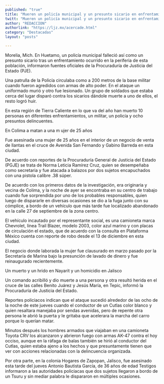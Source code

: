 ```yaml
---
published: "true"
title: "Mueren un policía municipal y un presunto sicario en enfrentamiento en Huetamo"
twitt: "Mueren un policía municipal y un presunto sicario en enfrentamiento en Huetamo"
author: "REDACCION"
authorlink: "https://ljz.mx/acercade.html"
category: "Destacadas"
layout: "posts"

---
```



  Morelia, Mich. En Huetamo, un policía municipal falleció así como un presunto sicario tras un enfrentamiento ocurrido en la periferia de esta población, informaron fuentes oficiales de la Procuraduría de Justicia del Estado (PJE).



  Una patrulla de la Policía circulaba como a 200 metros de la base militar cuando fueron agredidos con armas de alto poder. En el ataque un uniformado murió y otro fue lesionado. Un grupo de soldados que estaba cerca del lugar disparó contra los sicarios dándole muerte a uno de ellos, el resto logró huir.



  En esta región de Tierra Caliente en lo que va del año han muerto 10 personas en diferentes enfrentamientos, un militar, un policía y ocho presuntos delincuentes.



  En Colima a matan a una m ujer de 25 años



  Fue asesinada una mujer de 25 años en el interior de un negocio de venta de llantas en el cruce de Avenida San Fernando y Gabino Barreda en esta ciudad.



  De acuerdo con reportes de la Procuraduría General de Justicia del Estado (PGJE) se trata de Norma Leticia Ramírez Cruz, quien se desempeñaba como secretaria y fue atacada a balazos por dos sujetos encapuchados con una pistola calibre .38 súper.



  De acuerdo con los primeros datos de la investigación, era originaria y vecina de Colima, y la noche de ayer se encontraba en su centro de trabajo cuando fue sorprendida por uno de los probables responsables, quien luego de dispararle en diversas ocasiones se dio a la fuga junto con su cómplice, a bordo de un vehículo que más tarde fue localizado abandonado en la calle 27 de septiembre de la zona centro.



  El vehículo incautado por el representante social, es una camioneta marca Chevrolet, línea Trail Blazer, modelo 2003, color azul marino y con placas de circulación el estado, que de acuerdo con la consulta en Plataforma México cuenta con reporte de robo desde el 13 de diciembre en esta ciudad.



  El negocio donde laborada la mujer fue clausurado en marzo pasado por la Secretaría de Marina bajo la presunción de lavado de dinero y fue reinaugurado recientemente.



  Un muerto y un hrido en Nayarit y un homicidio en Jalisco



  Un comando acribilló y dio muerte a una persona y otra resultó herida en el cruce de las calles Benito Juárez y Jesús María, en Tepic, informó la Procuraduría de Justicia del Estado.



  Reportes policiacos indican que el ataque sucedió alrededor de las ocho de la noche de este jueves cuando el conductor de un Cutlas color blanco y quien resaltara manejaba por sendas avenidas, pero de repente otra persona le abrió la puerta y le gritaba que acelerara la marcha del carro porque lo querían matar.



  Minutos después los hombres armados que viajaban en una camioneta Toyota CRV los alcanzaron y abrieron fuego con armas AK-47 contra el hoy occiso, aunque en la ráfaga de balas también se hirió al conductor del Cutlas, quien estaba ajeno a los hechos y que presuntamente tienen que ver con acciones relacionadas con la delincuencia organizada.



  Por otra parte, en la colonia Hogares de Zapopan, Jalisco, fue asesinado esta tarde del jueves Antonio Bautista García, de 36 años de edad Testigos informaron a las autoridades policiacas que dos sujetos llegaron a bordo de un Tsuru y sin mediar palabra le dispararon en múltiples ocasiones.

